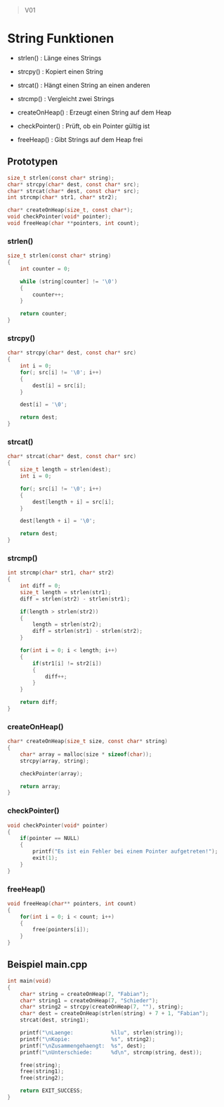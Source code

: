 > V01
# String Funktionen #

- strlen() : Länge eines Strings
- strcpy() : Kopiert einen String
- strcat() : Hängt einen String an einen anderen
- strcmp() : Vergleicht zwei Strings


- createOnHeap() : Erzeugt einen String auf dem Heap
- checkPointer() : Prüft, ob ein Pointer gültig ist
- freeHeap() : Gibt Strings auf dem Heap frei

## Prototypen ##
```c
size_t strlen(const char* string);
char* strcpy(char* dest, const char* src);
char* strcat(char* dest, const char* src);
int strcmp(char* str1, char* str2);

char* createOnHeap(size_t, const char*);
void checkPointer(void* pointer);
void freeHeap(char **pointers, int count);
```
### strlen() ###
```c
size_t strlen(const char* string)
{
    int counter = 0;

    while (string[counter] != '\0')
    {
        counter++;
    }

    return counter;
}
```
### strcpy() ###
```c
char* strcpy(char* dest, const char* src)
{
    int i = 0;
    for(; src[i] != '\0'; i++)
    {
        dest[i] = src[i];
    }

    dest[i] = '\0';

    return dest;
}
```
### strcat() ###
```c
char* strcat(char* dest, const char* src)
{
    size_t length = strlen(dest);
    int i = 0;

    for(; src[i] != '\0'; i++)
    {
        dest[length + i] = src[i];
    }

    dest[length + i] = '\0';

    return dest;
}
```
### strcmp() ###
```c
int strcmp(char* str1, char* str2)
{
    int diff = 0;
    size_t length = strlen(str1);
    diff = strlen(str2) - strlen(str1);

    if(length > strlen(str2))
    {
        length = strlen(str2);
        diff = strlen(str1) - strlen(str2);
    }

    for(int i = 0; i < length; i++)
    {
        if(str1[i] != str2[i])
        {
            diff++;
        }
    }

    return diff;
}
```
### createOnHeap() ###
```c
char* createOnHeap(size_t size, const char* string)
{
    char* array = malloc(size * sizeof(char));
    strcpy(array, string);

    checkPointer(array);

    return array;
}
```
### checkPointer() ###
```c
void checkPointer(void* pointer)
{
    if(pointer == NULL)
    {
        printf("Es ist ein Fehler bei einem Pointer aufgetreten!");
        exit(1);
    }
}
```
### freeHeap() ###
```c
void freeHeap(char** pointers, int count)
{
    for(int i = 0; i < count; i++)
    {
        free(pointers[i]);
    }
}
```

## Beispiel main.cpp ##
```c
int main(void)
{
    char* string = createOnHeap(7, "Fabian");
    char* string1 = createOnHeap(7, "Schieder");
    char* string2 = strcpy(createOnHeap(7, ""), string);
    char* dest = createOnHeap(strlen(string) + 7 + 1, "Fabian");
    strcat(dest, string1);

    printf("\nLaenge:            %llu", strlen(string));
    printf("\nKopie:             %s", string2);
    printf("\nZusammengehaengt:  %s", dest);
    printf("\nUnterschiede:      %d\n", strcmp(string, dest));

    free(string);
    free(string1);
    free(string2);

    return EXIT_SUCCESS;
}
```
